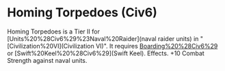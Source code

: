 # Homing Torpedoes (Civ6)

Homing Torpedoes is a Tier II for [Units%20%28Civ6%29%23Naval%20Raider](naval raider units) in "[Civilization%20VI](Civilization VI)". It requires [Boarding%20%28Civ6%29](Boarding) or [Swift%20Keel%20%28Civ6%29](Swift Keel).
Effects.
+10 Combat Strength against naval units.